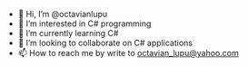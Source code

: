 - 👋 Hi, I’m @octavianlupu
- 👀 I’m interested in C# programming
- 🌱 I’m currently learning C#
- 💞️ I’m looking to collaborate on C# applications
- 📫 How to reach me by write to octavian_lupu@yahoo.com

<!---
octavianlupu/octavianlupu is a ✨ special ✨ repository because its `README.md` (this file) appears on your GitHub profile.
You can click the Preview link to take a look at your changes.
--->
